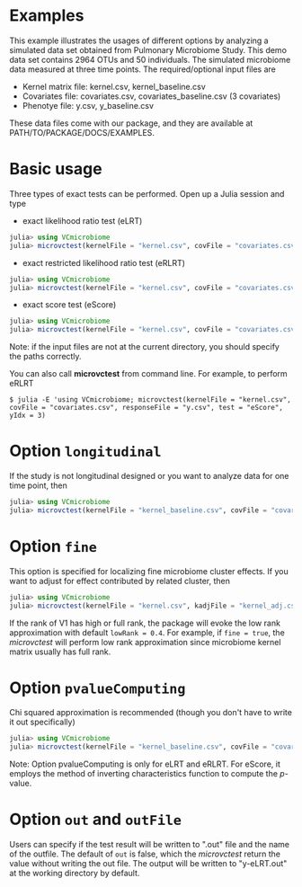 # Examples

This example illustrates the usages of different options by analyzing a simulated data set obtained from Pulmonary Microbiome Study. This demo data set contains 2964 OTUs and 50 individuals. The simulated microbiome data measured at three time points. The required/optional input files are

* Kernel matrix file: kernel.csv, kernel_baseline.csv
* Covariates file: covariates.csv, covariates_baseline.csv (3 covariates)
* Phenotye file: y.csv, y_baseline.csv

These data files come with our package, and they are available at PATH/TO/PACKAGE/DOCS/EXAMPLES.

# Basic usage

Three types of exact tests can be performed. Open up a Julia session and type

* exact likelihood ratio test (eLRT)
```julia
julia> using VCmicrobiome
julia> microvctest(kernelFile = "kernel.csv", covFile = "covariates.csv", responseFile = "y.csv", test = "eLRT", out = true)
```

* exact restricted likelihood ratio test (eRLRT)
```julia
julia> using VCmicrobiome
julia> microvctest(kernelFile = "kernel.csv", covFile = "covariates.csv", responseFile = "y.csv", test = "eRLRT", yIdx = 3)
```
* exact score test (eScore)
```julia
julia> using VCmicrobiome
julia> microvctest(kernelFile = "kernel.csv", covFile = "covariates.csv", responseFile = "y.csv", test = "eScore", yIdx = 3)
```
Note: if the input files are not at the current directory, you should specify the paths correctly.

You can also call **microvctest** from command line. For example, to perform eRLRT

```command
$ julia -E 'using VCmicrobiome; microvctest(kernelFile = "kernel.csv", covFile = "covariates.csv", responseFile = "y.csv", test = "eScore", yIdx = 3)
```

# Option `longitudinal`
If the study is not longitudinal designed or you want to analyze data for one time point, then
```julia
julia> using VCmicrobiome
julia> microvctest(kernelFile = "kernel_baseline.csv", covFile = "covariates_baseline.csv", responseFile = "y_baseline.csv", longitudinal = false, test = "eRLRT", yIdx = 3)
```

# Option `fine`
This option is specified for localizing fine microbiome cluster effects. If you want to adjust for effect contributed by related cluster, then

```julia
julia> using VCmicrobiome
julia> microvctest(kernelFile = "kernel.csv", kadjFile = "kernel_adj.csv", fine = true ,covFile = "covariates.csv", responseFile = "y.csv", test = "eScore", yIdx = 3)
```

If the rank of V1 has high or full rank, the package will evoke the low rank approximation with default `lowRank = 0.4`. For example, if `fine = true`, the _microvctest_ will perform low rank approximation since microbiome kernel matrix usually has full rank. 

# Option `pvalueComputing`
Chi squared approximation is recommended (though you don't have to write it out specifically)
```julia
julia> using VCmicrobiome
julia> microvctest(kernelFile = "kernel_baseline.csv", covFile = "covariates_baseline.csv", responseFile = "y_baseline.csv", longitudinal = false, test = "eRLRT", pvalueComputing = "chi2")
```

Note: Option pvalueComputing is only for eLRT and eRLRT. For eScore, it employs the method of inverting characteristics function to compute the _p_-value.

# Option `out` and `outFile`

Users can specify if the test result will be written to ".out" file and the name of the outfile. The default of `out` is false, which the _microvctest_ return the value without writing the out file. The output will be written to "y-eLRT.out" at the working directory by default.

